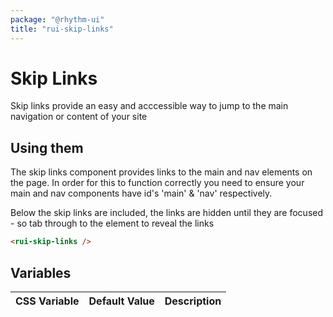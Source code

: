 ```yaml
---
package: "@rhythm-ui"
title: "rui-skip-links"
---
```


# Skip Links
Skip links provide an easy and acccessible way to jump to the main navigation or content of your site


## Using them
The skip links component provides links to the main and nav elements on the page. In order for this to function correctly you need to ensure your main and nav components have id's 'main' & 'nav' respectively.

Below the skip links are included, the links are hidden until they are focused - so tab through to the element to reveal the links 
```html preview
<rui-skip-links />
```



 ## Variables

| CSS Variable | Default Value | Description |
| --- | --- | --- |

